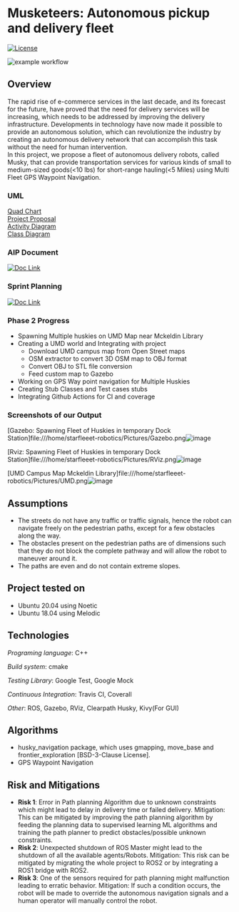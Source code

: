# Musketeers: Autonomous pickup and delivery fleet

[![License](https://img.shields.io/badge/License-Apache_2.0-blue.svg)](https://opensource.org/licenses/Apache-2.0)

![example workflow](https://github.com/sumedhreddy90/MusketeersDeliveryFramework/actions/workflows/muskyCI.yml/badge.svg)


## Overview
The rapid rise of e-commerce services in the last decade, and its forecast for the future, have proved that the need for delivery services will be increasing, which needs to be addressed by improving the delivery infrastructure. Developments in technology have now made it possible to provide an autonomous solution, which can revolutionize the industry by
creating an autonomous delivery network that can accomplish
this task without the need for human intervention. \
In this project, we propose a fleet of autonomous delivery
robots, called Musky, that can provide transportation services
for various kinds of small to medium-sized goods(<10 lbs)
for short-range hauling(<5 Miles) using Multi Fleet GPS Waypoint Navigation.

### UML
[Quad Chart](https://drive.google.com/file/d/112d7ZOfGakJW6sQtDZE99uixeMIY7aPG/view?usp=sharing) \
[Project Proposal](https://drive.google.com/file/d/1M1FodIeb_yLv4JwdbofX3ztwyTm6bGPM/view?usp=sharing) \
[Activity Diagram](https://drive.google.com/file/d/1Tu6yAAuHe9edw5sUqZ6b6rdyhWe9690b/view?usp=sharing) \
[Class Diagram](https://drive.google.com/file/d/1F0wCk2moPsRFCpEKdf5eaZrsnagD0Mt8/view?usp=sharing)


### AIP Document 
[![Doc Link](https://img.shields.io/badge/Doc-link-blue)](https://docs.google.com/spreadsheets/d/1ULTNvGetic1YF69uuCX7t-CtU-yicrW0z6M5p8Y3zxk/edit?usp=sharing)

### Sprint Planning 
[![Doc Link](https://img.shields.io/badge/Doc-link-blue)](https://docs.google.com/document/d/1PARTqCdQkq0k0sgHWpRNl_M1ng2w7DdYFu71zwEIHzk/edit?usp=sharing)

### Phase 2 Progress
* Spawning Multiple huskies on UMD Map near Mckeldin Library
* Creating a UMD world and Integrating with project 
  - Download UMD campus map from Open Street maps
  - OSM extractor to convert 3D OSM map to OBJ format
  - Convert OBJ to STL file conversion
  - Feed custom map to Gazebo
* Working on GPS Way point navigation for Multiple Huskies
* Creating Stub Classes and Test cases stubs
* Integrating Github Actions for CI and coverage

### Screenshots of our Output
[Gazebo: Spawning Fleet of Huskies in temporary Dock Station]file:///home/starfleeet-robotics/Pictures/Gazebo.png![image](https://user-images.githubusercontent.com/24978535/144908953-9a8ab76a-c516-43da-9176-961469c7d72a.png)

[Rviz: Spawning Fleet of Huskies in temporary Dock Station]file:///home/starfleeet-robotics/Pictures/RViz.png![image](https://user-images.githubusercontent.com/24978535/144908977-e60ed050-e89e-47d9-bfc4-a8884cad6ed5.png)

[UMD Campus Map Mckeldin Library]file:///home/starfleeet-robotics/Pictures/UMD.png![image](https://user-images.githubusercontent.com/24978535/144909022-c8d16ee7-5cba-4e44-b92f-40f51a340c25.png)

## Assumptions
* The streets do not have any
traffic or traffic signals, hence the robot can navigate freely
on the pedestrian paths, except for a few obstacles along the
way.
* The obstacles present on the
pedestrian paths are of dimensions such that they do not block
the complete pathway and will allow the robot to maneuver
around it.
* The paths are even and do
not contain extreme slopes.

## Project tested on

* Ubuntu 20.04 using Noetic 
* Ubuntu 18.04 using Melodic

## Technologies
*Programing language*: C++

*Build system*: cmake

*Testing Library*: Google Test, Google Mock

*Continuous Integration*: Travis CI, Coverall

*Other*: ROS, Gazebo, RViz, Clearpath Husky, Kivy(For GUI)

## Algorithms

- husky_navigation package, which uses gmapping, move_base and frontier_exploration [BSD-3-Clause License].
- GPS Waypoint Navigation

## Risk and Mitigations

- **Risk 1**: Error in Path planning Algorithm due to unknown
constraints which might lead to delay in delivery time or failed delivery.
Mitigation: This can be mitigated by improving the path
planning algorithm by feeding the planning data to supervised
learning ML algorithms and training the path planner to predict
obstacles/possible unknown constraints.
- **Risk 2**: Unexpected shutdown of ROS Master might lead to
the shutdown of all the available agents/Robots.
Mitigation: This risk can be mitigated by migrating the whole
project to ROS2 or by integrating a ROS1 bridge with ROS2.
- **Risk 3**: One of the sensors required for path planning might
malfunction leading to erratic behavior.
Mitigation: If such a condition occurs, the robot will be made
to override the autonomous navigation signals and a human
operator will manually control the robot.
